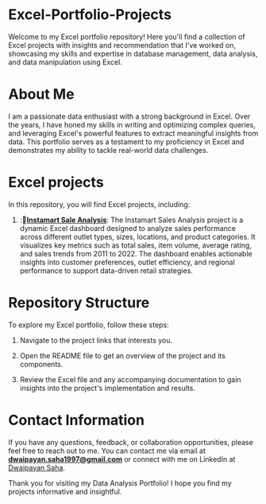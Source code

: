 # Excel-Portfolio-Projects
Welcome to my Excel portfolio repository! Here you'll find a collection of Excel projects with insights and recommendation that I've worked on, showcasing my skills and expertise in database management, data analysis, and data manipulation using Excel.

# About Me
I am a passionate data enthusiast with a strong background in Excel. Over the years, I have honed my skills in writing and optimizing complex queries, and leveraging Excel's powerful features to extract meaningful insights from data. This portfolio serves as a testament to my proficiency in Excel and demonstrates my ability to tackle real-world data challenges.

# Excel projects
In this repository, you will find  Excel projects, including:

1. :🛒[**Instamart Sale Analysis**](https://github.com/dwaipayan-bond013/Excel-Portfolio-Projects/tree/main/Instamart%20Sales%20Analysis): The Instamart Sales Analysis project is a dynamic Excel dashboard designed to analyze sales performance across different outlet types, sizes, locations, and product categories. It visualizes key metrics such as total sales, item volume, average rating, and sales trends from 2011 to 2022. The dashboard enables actionable insights into customer preferences, outlet efficiency, and regional performance to support data-driven retail strategies.

# Repository Structure
To explore my Excel portfolio, follow these steps:

1. Navigate to the project links that interests you.

2. Open the README file to get an overview of the project and its components.

3. Review the Excel file and any accompanying documentation to gain insights into the project's implementation and results.

# Contact Information
If you have any questions, feedback, or collaboration opportunities, please feel free to reach out to me. You can contact me via email at **dwaipayan.saha1997@gmail.com** or connect with me on LinkedIn at [Dwaipayan Saha](https://www.linkedin.com/in/dwaipayan-s-9080a689/).

Thank you for visiting my Data Analysis Portfolio! I hope you find my projects informative and insightful.

